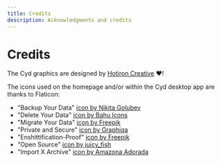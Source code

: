 ```yaml
---
title: Credits
description: Acknowledgments and credits
---
```


# Credits

The Cyd graphics are designed by [Hotiron Creative](https://hotironcreative.com/) ❤️!

The icons used on the homepage and/or within the Cyd desktop app are thanks to Flaticon:

- "Backup Your Data" [icon by Nikita Golubev](https://www.flaticon.com/free-icon/archive_1750866)
- "Delete Your Data" [icon by Bahu Icons](https://www.flaticon.com/free-icon/fire_14261136)
- "Migrate Your Data" [icon by Freepik](https://www.flaticon.com/free-icon/moving_9494775)
- "Private and Secure" [icon by Graphiqa](https://www.flaticon.com/free-icon/hacker_8293502)
- "Enshittification-Proof" [icon by Freepik](https://www.flaticon.com/free-icon/no-poop_1742505)
- "Open Source" [icon by juicy_fish](https://www.flaticon.com/free-icon/programming_6062646)
- "Import X Archive" [icon by Amazona Adorada](https://www.flaticon.com/authors/amazona-adorada)
